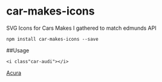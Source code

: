 # car-makes-icons
SVG Icons for Cars Makes I gathered to match edmunds API

`npm install car-makes-icons --save`

##Usage

`<i class"car-audi"></i>`

[Acura](https://cdn.rawgit.com/dangnelson/car-makes-icons/master/svgs/acura.svg)
